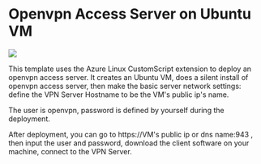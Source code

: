 # Openvpn Access Server on Ubuntu VM

<a href="https://portal.azure.com/#create/Microsoft.Template/uri/https%3A%2F%2Fraw.githubusercontent.com%2FTVDKoni%2Fazure-quickstart-templates%2Fmaster%2Fopenvpn-access-server-ubuntu%2Fazuredeploy.json" target="_blank"><img src="http://azuredeploy.net/deploybutton.png"/></a>

This template uses the Azure Linux CustomScript extension to deploy an openvpn access server. It creates an Ubuntu VM, does a silent install of openvpn access server, then make the basic server network settings: define the VPN Server Hostname to be the VM's public ip's name.

The user is openvpn, password is defined by yourself during the deployment.

After deployment, you can go to https://VM's public ip or dns name:943 , then input the user and password, download the client software on your machine, connect to the VPN Server.

